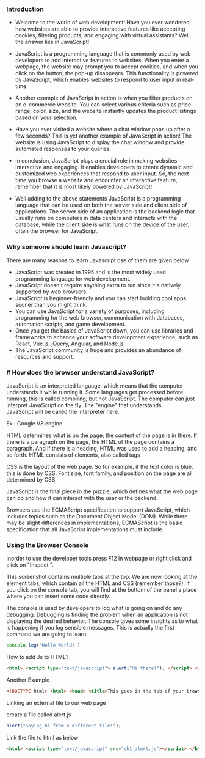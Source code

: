 ###  Introduction 
* Welcome to the world of web development! Have you ever wondered how websites are able to provide interactive features like accepting cookies, filtering products, and engaging with virtual assistants? Well, the answer lies in JavaScript!

*  JavaScript is a programming language that is commonly used by web developers to add interactive features to websites. When you enter a webpage, the website may prompt you to accept cookies, and when you click on the button, the pop-up disappears. This functionality is powered by JavaScript, which enables websites to respond to user input in real-time.

* Another example of JavaScript in action is when you filter products on an e-commerce website. You can select various criteria such as price range, color, size, and the website instantly updates the product listings based on your selection.

* Have you ever visited a website where a chat window pops up after a few seconds? This is yet another example of JavaScript in action! The website is using JavaScript to display the chat window and provide automated responses to your queries.

* In conclusion, JavaScript plays a crucial role in making websites interactive and engaging. It enables developers to create dynamic and customized web experiences that respond to user input. So, the next time you browse a website and encounter an interactive feature, remember that it is most likely powered by JavaScript!

* Well adding to the  above statements JavaScript is a programming language that can be used on both the server side and client side of applications. The server side of an application is the backend logic that usually runs on computers in data centers and interacts with the database, while the client side is what runs on the device of the user, often the browser for JavaScript.

### Why someone should learn Javascript?

There are many reasons to learn Javascript ose of them are given below

* JavaScript was created in 1995 and is the most widely used programming language for web development.
* JavaScript doesn't require anything extra to run since it's natively supported by web browsers.
* JavaScript is beginner-friendly and you can start building cool apps sooner than you might think.
* You can use JavaScript for a variety of purposes, including programming for the web browser, communication with databases, automation scripts, and game development.
* Once you get the basics of JavaScript down, you can use libraries and frameworks to enhance your software development experience, such as React, Vue.js, jQuery, Angular, and Node.js.
* The JavaScript community is huge and provides an abundance of resources and support.


### # How does the browser understand JavaScript?

JavaScript is an interpreted language, which means that the computer understands it while running it. Some languages get processed before running, this is called compiling, but not JavaScript. The computer can just interpret JavaScript on the fly. The "engine" that understands JavaScript will be called the interpreter here.

Ex : Google V8 engine

HTML determines what is on the page; the content of the page is in there. If there is a paragraph on the page, the HTML of the page contains a paragraph. And if there is a heading, HTML was used to add a heading, and so forth. HTML consists of elements, also called tags

CSS is the layout of the web page. So for example, if the text color is blue, this is done by CSS. Font size, font family, and position on the page are all determined by CSS


JavaScript is the final piece in the puzzle, which defines what the web page can do and how it can interact with the user or the backend.

Browsers use the ECMAScript specification to support JavaScript, which includes topics such as the Document Object Model (DOM). While there may be slight differences in implementations, ECMAScript is the basic specification that all JavaScript implementations must include.


### Using the Browser Console

Inorder to use the developer tools press F12 in webpage or right click and click on "Inspect ".

This screenshot contains multiple tabs at the top. We are now looking at the element tabs, which contain all the HTML and CSS (remember those?). If you click on the console tab, you will find at the bottom of the panel a place where you can insert some code directly.

The console is used by developers to log what is going on and do any debugging. Debugging is finding the problem when an application is not displaying the desired behavior. The console gives some insights as to what is happening if you log sensible messages. This is actually the first command we are going to learn:

``` Javascript
console.log('Hello World!')
```

How to add Js to HTML?

``` html
<html> <script type="text/javascript"> alert("Hi there!"); </script> </html>
```

Another  Example

``` html 
<!DOCTYPE html> <html> <head> <title>This goes in the tab of your browser</title> </head> <body> The content of the webpage <script> console.log("Hi there!"); </script> </body> </html>
```

Linking an external file to our web page

create a file called alert.js

``` js
alert("Saying hi from a different file!");
```

Link the file to html as below


``` html
<html> <script type="text/javascript" src="ch1_alert.js"></script> </html>
```